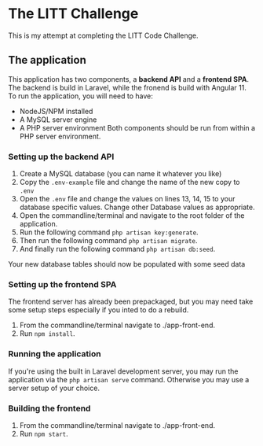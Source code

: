 # The LITT Challenge

This is my attempt at completing the LITT Code Challenge.

## The application
This application has two components, a **backend API** and a **frontend SPA**. The backend is build in Laravel, while the fronend is build with Angular 11.
To run the application, you will need to have:
- NodeJS/NPM installed
- A MySQL server engine
- A PHP server environment
Both components should be run from within a PHP server environment.

### Setting up the backend API
1. Create a MySQL database (you can name it whatever you like)
2. Copy the `.env-example` file and change the name of the new copy to `.env`
3. Open the `.env` file and change the values on lines 13, 14, 15 to your database specific values. Change other Database values as appropriate.
4. Open the commandline/terminal and navigate to the root folder of the application.
5. Run the following command `php artisan key:generate`.
6. Then run the following command `php artisan migrate`.
7. And finally run the following command `php artisan db:seed`.

Your new database tables should now be populated with some seed data

### Setting up the frontend SPA
The frontend server has already been prepackaged, but you may need take some setup steps especially if you inted to do a rebuild.
1. From the commandline/terminal navigate to ./app-front-end.
2. Run `npm install`.


### Running the application
If you're using the built in Laravel development server, you may run the application via the `php artisan serve` command. Otherwise you may use a server setup of your choice.

### Building the frontend
1. From the commandline/terminal navigate to ./app-front-end.
2. Run `npm start`.
